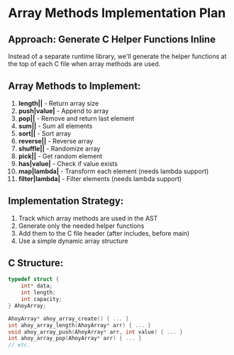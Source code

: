 # Array Methods Implementation Plan

## Approach: Generate C Helper Functions Inline

Instead of a separate runtime library, we'll generate the helper functions
at the top of each C file when array methods are used.

## Array Methods to Implement:

1. **length||** - Return array size
2. **push|value|** - Append to array
3. **pop||** - Remove and return last element
4. **sum||** - Sum all elements
5. **sort||** - Sort array
6. **reverse||** - Reverse array
7. **shuffle||** - Randomize array
8. **pick||** - Get random element
9. **has|value|** - Check if value exists
10. **map|lambda|** - Transform each element (needs lambda support)
11. **filter|lambda|** - Filter elements (needs lambda support)

## Implementation Strategy:

1. Track which array methods are used in the AST
2. Generate only the needed helper functions
3. Add them to the C file header (after includes, before main)
4. Use a simple dynamic array structure

## C Structure:

```c
typedef struct {
    int* data;
    int length;
    int capacity;
} AhoyArray;

AhoyArray* ahoy_array_create() { ... }
int ahoy_array_length(AhoyArray* arr) { ... }
void ahoy_array_push(AhoyArray* arr, int value) { ... }
int ahoy_array_pop(AhoyArray* arr) { ... }
// etc.
```
